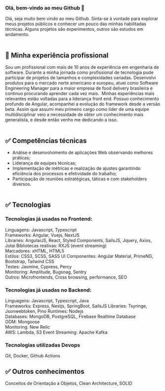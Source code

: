 ### Olá, bem-vindo ao meu Github 👋

Olá, seja muito bem vindo ao meu Github. Sinta-se à vontade para explorar meus projetos públicos e conhecer um pouco das minhas habilitadas técnicas. Alguns projetos são experimentos, outros são estudos em andamento.<br><br>

## :rocket: Minha experiência profissional

Sou um profissional com mais de 10 anos de experiência em engenharia de software. Durante a minha jornada como profissional de tecnologia pude participar de projetos de tamanhos e complexidades variadas. Desenvolvi produtos para o mercado norte americano e europeu, atuei como Software Engineering Manager para a maior empresa de food delivery brasileira e continuo procurando aprender cada vez mais.  Minhas experiências mais relevantes estão voltadas para a liderança front end. Possuo conhecimento profundo de Angular, acompanhei a evolução do framework desde a versão beta. Assim que assumi meu primeiro cargo como líder de uma equipe multidisciplinar veio a necessidade de obter um conhecimento mais generalista, e desde então venho me dedicando a isso.<br><br>

## :white_check_mark: Competências técnicas

+ Análise e desenvolvimento de aplicações Web observando melhores práticas;
+ Liderança de equipes técnicas;
+ Implementação de métricas e realização de ajustes garantindo eficiência dos processos e efetividade do trabalho;
+ Participação de reuniões estratégicas, táticas e com stakeholders diversos.<br><br>

## :white_check_mark: Tecnologias
### Tecnologias já usadas no Frontend:

Linguagens: Javascript, Typescript  
Frameworks: Angular, Vuejs, NextJS  
Libraries: AngularJS, React, Styled Components, SailsJS, Jquery, Axios, Jotai
Bibliotecas reativas: RXJS (event streaming)  
Marcadores: xHTML, HTML5  
Estilos: CSS3, SCSS, SASS
UI Componentes: Angular Material, PrimeNG, Bootstrap, Tailwind CSS  
Testes: Jasmine, Cypress, Percy  
Monitoring: Amplitude, Bugsnag, Sentry  
Outros: Microfrontends, Cross browsing, performance, SEO

### Tecnologias já usadas no Backend:

Linguagens: Javascript, Typescript, Java  
Frameworks: Express, Nestjs, SpringBoot, SailsJS
Libraries: Tsyringe, Jsonwebtoken, Pino
Runtimes: Nodejs  
Databases: MongoDB, PostgreSQL, Firebase Realtime Database  
ODM: Mongoose  
Monitoring: New Relic  
AWS: Lambda, S3
Event Streaming: Apache Kafka

### Tecnologias utilizadas Devops

Git, Docker, Github Actions

## :white_check_mark: Outros conhecimentos

Conceitos de Orientação a Objetos, Clean Architecture, SOLID
